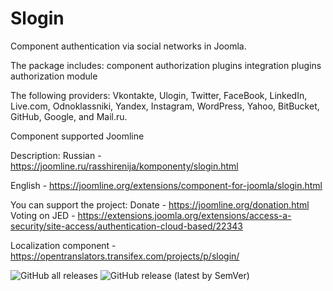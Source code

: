 Slogin
======

Component authentication via social networks in Joomla.

The package includes:
component
authorization plugins
integration plugins
authorization module

The following providers: Vkontakte, Ulogin, Twitter, FaceBook, LinkedIn, Live.com, Odnoklassniki, Yandex, Instagram, WordPress, Yahoo, BitBucket, GitHub, Google, and Mail.ru.

Component supported Joomline

Description:
Russian - https://joomline.ru/rasshirenija/komponenty/slogin.html

English - https://joomline.org/extensions/component-for-joomla/slogin.html

You can support the project:
Donate - https://joomline.org/donation.html
Voting on JED - https://extensions.joomla.org/extensions/access-a-security/site-access/authentication-cloud-based/22343

Localization component - https://opentranslators.transifex.com/projects/p/slogin/

![GitHub all releases](https://img.shields.io/github/downloads/joomline/slogin/total?style=for-the-badge&color=blue)  ![GitHub release (latest by SemVer)](https://img.shields.io/github/downloads/Joomline/slogin/latest/total?style=for-the-badge&color=blue)
